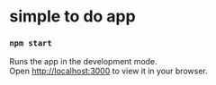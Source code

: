 # simple to do app

### `npm start`

Runs the app in the development mode.\
Open [http://localhost:3000](http://localhost:3000) to view it in your browser.